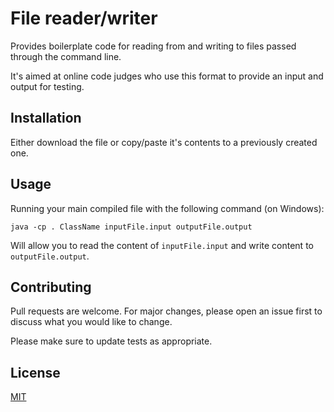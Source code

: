 # File reader/writer

Provides boilerplate code for reading from and writing to files passed through
the command line.

It's aimed at online code judges who use this format to provide an input and
output for testing.

## Installation

Either download the file or copy/paste it's contents to a previously created one.

## Usage

Running your main compiled file with the following command (on Windows):

```
java -cp . ClassName inputFile.input outputFile.output
```

Will allow you to read the content of `inputFile.input` and write content to `outputFile.output`.

## Contributing
Pull requests are welcome. For major changes, please open an issue first to discuss what you would like to change.

Please make sure to update tests as appropriate.

## License
[MIT](https://choosealicense.com/licenses/mit/)